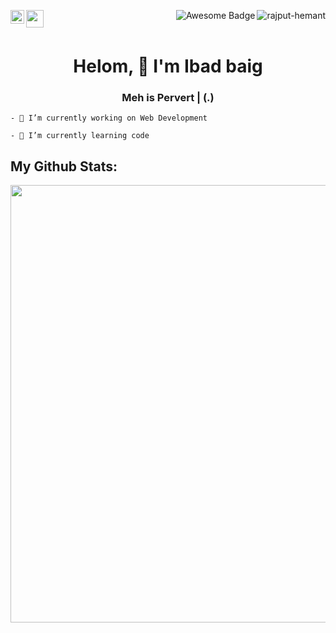 <p align="center"> 
<a href="https://www.linkedin.com/in/ibad-baig-06226b1ba">
<img align="left" alt="Ibad baig's LinkedIn" width="22px" src="https://raw.githubusercontent.com/peterthehan/peterthehan/master/assets/linkedin.svg" /> </a>
<img align="left" width="28px" src="https://github.com/claytonjhamilton/claytonjhamilton/blob/main/images/waving_hand.gif">
<img align="right" src="https://komarev.com/ghpvc/?username=Ibad81&label=Profile%20views&color=0e75b6&style=flat" alt="rajput-hemant" />
<img align="right" src="https://cdn.rawgit.com/sindresorhus/awesome/d7305f38d29fed78fa85652e3a63e154dd8e8829/media/badge.svg" alt="Awesome Badge"/>
</p>
<br> <br>

<h1 align="center">Helom, 🙏 I'm Ibad baig</h1>
<h3 align="center">Meh is Pervert | (.)</h3>

```
- 🔭 I’m currently working on Web Development

- 🌱 I’m currently learning code
```
## My Github Stats:

<!-- Generate your own metrics @ https://metrics.lecoq.io/ --> 

<img  align="center" width="700" src="https://metrics.lecoq.io/Ibad81?template=classic&isocalendar=1&languages=1&stars=1&reactions=1&people=1&calendar=1&base.indepth=false&base.hireable=false&isocalendar.duration=half-year&languages.limit=8&languages.threshold=0%25&languages.other=false&languages.colors=github&languages.sections=most-used&languages.indepth=false&languages.analysis.timeout=15&languages.categories=markup%2C%20programming&languages.recent.categories=markup%2C%20programming&languages.recent.load=300&languages.recent.days=14&stars.limit=4&reactions.limit=200&reactions.limit.issues=100&reactions.limit.discussions=100&reactions.limit.discussions.comments=100&reactions.days=0&reactions.display=absolute&people.limit=24&people.identicons=false&people.identicons.hide=false&people.size=28&people.types=followers%2C%20following&people.shuffle=false&calendar.limit=1&config.timezone=Asia%2FCalcutta">
